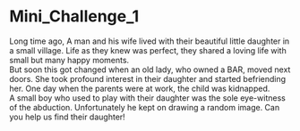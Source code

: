 # Mini_Challenge_1
Long time ago, A man and his wife lived with their beautiful little daughter in a small village. 
Life as they knew was perfect, they shared a loving life with small but many happy moments.  
But soon this got changed when an old lady, who owned a BAR, moved next doors. 
She took profound interest in their daughter and started befriending her. 
One day when the parents were at work, the child was kidnapped.  
A small boy who used to play with their daughter was the sole eye-witness of the abduction. 
Unfortunately he kept on drawing a random image. 
Can you help us find their daughter!
